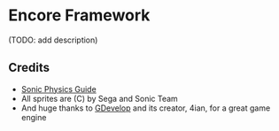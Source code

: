 # Encore Framework
(TODO: add description)

## Credits
- [Sonic Physics Guide](https://info.sonicretro.org/Sonic_Physics_Guide)
- All sprites are (C) by Sega and Sonic Team
- And huge thanks to [GDevelop](https://gdevelop.io/) and its creator, 4ian, for a great game engine
